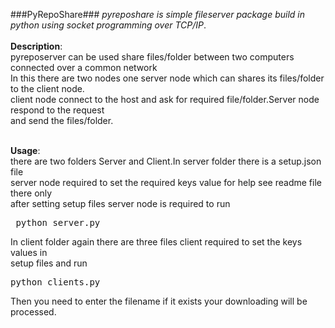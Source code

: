 ###PyRepoShare###
 *pyreposhare is simple fileserver package build in python using socket programming over TCP/IP*.<br><br>
 **Description**:<br>
               pyreposerver can be used share files/folder between two computers connected over a common network<br>
               In this there are two nodes one server node which can shares its files/folder to the client node.<br>                    client node connect to the host and ask for required file/folder.Server node respond to the request<br>
               and send the files/folder.<br><br>
               
 **Usage**:<br>
               there are two folders Server and Client.In server folder there is a setup.json file<br>
               server node required to set the required keys value for help see readme file there only<br>
               after setting setup files server node is required to run<br> 
               <pre> python server.py</pre>
               In client folder again there are three files client required to set the keys values in<br>
               setup files and run <br>
               <pre>python clients.py</pre>
               Then you need to enter the filename if it exists your downloading will be processed.
               
 
               
